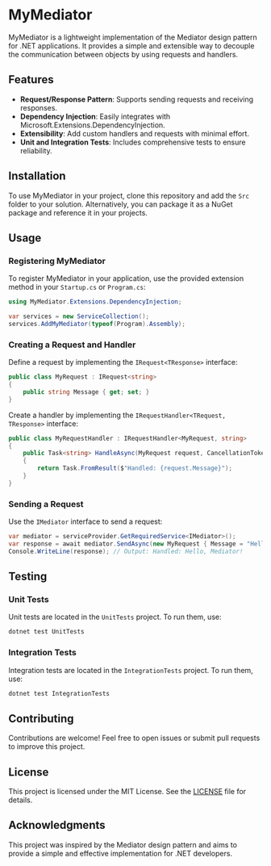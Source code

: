 # MyMediator

MyMediator is a lightweight implementation of the Mediator design pattern for .NET applications. It provides a simple and extensible way to decouple the communication between objects by using requests and handlers.

## Features

- **Request/Response Pattern**: Supports sending requests and receiving responses.
- **Dependency Injection**: Easily integrates with Microsoft.Extensions.DependencyInjection.
- **Extensibility**: Add custom handlers and requests with minimal effort.
- **Unit and Integration Tests**: Includes comprehensive tests to ensure reliability.

## Installation

To use MyMediator in your project, clone this repository and add the `Src` folder to your solution. Alternatively, you can package it as a NuGet package and reference it in your projects.

## Usage

### Registering MyMediator

To register MyMediator in your application, use the provided extension method in your `Startup.cs` or `Program.cs`:

```csharp
using MyMediator.Extensions.DependencyInjection;

var services = new ServiceCollection();
services.AddMyMediator(typeof(Program).Assembly);
```

### Creating a Request and Handler

Define a request by implementing the `IRequest<TResponse>` interface:

```csharp
public class MyRequest : IRequest<string>
{
    public string Message { get; set; }
}
```

Create a handler by implementing the `IRequestHandler<TRequest, TResponse>` interface:

```csharp
public class MyRequestHandler : IRequestHandler<MyRequest, string>
{
    public Task<string> HandleAsync(MyRequest request, CancellationToken cancellationToken)
    {
        return Task.FromResult($"Handled: {request.Message}");
    }
}
```

### Sending a Request

Use the `IMediator` interface to send a request:

```csharp
var mediator = serviceProvider.GetRequiredService<IMediator>();
var response = await mediator.SendAsync(new MyRequest { Message = "Hello, Mediator!" });
Console.WriteLine(response); // Output: Handled: Hello, Mediator!
```

## Testing

### Unit Tests

Unit tests are located in the `UnitTests` project. To run them, use:

```bash
dotnet test UnitTests
```

### Integration Tests

Integration tests are located in the `IntegrationTests` project. To run them, use:

```bash
dotnet test IntegrationTests
```

## Contributing

Contributions are welcome! Feel free to open issues or submit pull requests to improve this project.

## License

This project is licensed under the MIT License. See the [LICENSE](LICENSE) file for details.

## Acknowledgments

This project was inspired by the Mediator design pattern and aims to provide a simple and effective implementation for .NET developers.